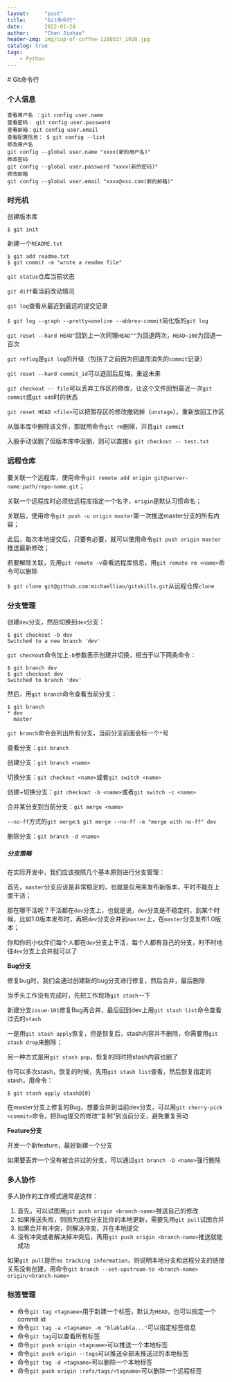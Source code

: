 ```yaml
---
layout:     "post"
title:      "Git命令行"
date:       2022-01-24
author:     "Chen Jinhao"
header-img: img/cup-of-coffee-1280537_1920.jpg
catalog: true
tags:
    - Python
---
```

<head>
    <script src="https://cdnjs.cloudflare.com/ajax/libs/mathjax/2.7.1/MathJax.js?config=TeX-AMS-MML_HTMLorMML" type="text/javascript"></script>
    <script type="text/x-mathjax-config">
        MathJax.Hub.Config({
            tex2jax: {
            skipTags: ['script', 'noscript', 'style', 'textarea', 'pre'],
            inlineMath: [ ['$','$'], ["\\(","\\)"] ],
            displayMath: [ ['$$','$$'], ["\\[","\\]"] ],
            }
        });
    </script>
    </head>
# Git命令行

### 个人信息

```
查看用户名 ：git config user.name
查看密码： git config user.password
查看邮箱：git config user.email
查看配置信息： $ git config --list  
修改用户名
git config --global user.name "xxxx(新的用户名)"
修改密码
git config --global user.password "xxxx(新的密码)"
修改邮箱
git config --global user.email "xxxx@xxx.com(新的邮箱)"
```



### 时光机

创建版本库

```
$ git init
```

新建一个`README.txt`

```
$ git add readme.txt
$ git commit -m "wrote a readme file"
```

`git status`仓库当前状态

`git diff`看当前改动情况

`git log`查看从最近到最远的提交记录

`$ git log --graph --pretty=oneline --abbrev-commit`简化版的`git log`

`git reset --hard HEAD^`回到上一次同理`HEAD^^`为回退两次，`HEAD~100`为回退一百次

`git reflog`是`git log`的升级（包括了之前因为回退而消失的`commit`记录）

`git reset --hard commit_id`可以退回后反悔，重返未来

`git checkout -- file`可以丢弃工作区的修改，让这个文件回到最近一次`git commit`或`git add`时的状态

`git reset HEAD <file>`可以把暂存区的修改撤销掉（`unstage`），重新放回工作区

从版本库中删除该文件，那就用命令`git rm`删掉，并且`git commit`

入股手动误删了但版本库中没删，则可以直接`$ git checkout -- test.txt`



### 远程仓库

要关联一个远程库，使用命令`git remote add origin git@server-name:path/repo-name.git`；

关联一个远程库时必须给远程库指定一个名字，`origin`是默认习惯命名；

关联后，使用命令`git push -u origin master`第一次推送master分支的所有内容；

此后，每次本地提交后，只要有必要，就可以使用命令`git push origin master`推送最新修改；

若要解除关联，先用`git remote -v`查看远程库信息，用`git remote rm <name>`命令可以删除

`$ git clone git@github.com:michaelliao/gitskills.git`从远程仓库`clone`



### 分支管理

创建`dev`分支，然后切换到`dev`分支：

```
$ git checkout -b dev
Switched to a new branch 'dev'
```

`git checkout`命令加上`-b`参数表示创建并切换，相当于以下两条命令：

```
$ git branch dev
$ git checkout dev
Switched to branch 'dev'
```

然后，用`git branch`命令查看当前分支：

```
$ git branch
* dev
  master
```

`git branch`命令会列出所有分支，当前分支前面会标一个`*`号

查看分支：`git branch`

创建分支：`git branch <name>`

切换分支：`git checkout <name>`或者`git switch <name>`

创建+切换分支：`git checkout -b <name>`或者`git switch -c <name>`

合并某分支到当前分支：`git merge <name>`

`--no-ff`方式的`git merge`:`$ git merge --no-ff -m "merge with no-ff" dev`

删除分支：`git branch -d <name>`

##### 分支策略

在实际开发中，我们应该按照几个基本原则进行分支管理：

首先，`master`分支应该是非常稳定的，也就是仅用来发布新版本，平时不能在上面干活；

那在哪干活呢？干活都在`dev`分支上，也就是说，`dev`分支是不稳定的，到某个时候，比如1.0版本发布时，再把`dev`分支合并到`master`上，在`master`分支发布1.0版本；

你和你的小伙伴们每个人都在`dev`分支上干活，每个人都有自己的分支，时不时地往`dev`分支上合并就可以了

**Bug分支**

修复bug时，我们会通过创建新的bug分支进行修复，然后合并，最后删除

当手头工作没有完成时，先把工作现场`git stash`一下

新建分支`issue-101`修复Bug再合并，最后回到dev上用`git stash list`命令查看过去的`stash`

一是用`git stash apply`恢复，但是恢复后，stash内容并不删除，你需要用`git stash drop`来删除；

另一种方式是用`git stash pop`，恢复的同时把stash内容也删了

你可以多次stash，恢复的时候，先用`git stash list`查看，然后恢复指定的stash，用命令：

```
$ git stash apply stash@{0}
```

在master分支上修复的Bug，想要合并到当前dev分支，可以用`git cherry-pick <commit>`命令，把Bug提交的修改“复制”到当前分支，避免重复劳动

**Feature分支**

开发一个新feature，最好新建一个分支

如果要丢弃一个没有被合并过的分支，可以通过`git branch -D <name>`强行删除



### 多人协作

多人协作的工作模式通常是这样：

1. 首先，可以试图用`git push origin <branch-name>`推送自己的修改
2. 如果推送失败，则因为远程分支比你的本地更新，需要先用`git pull`试图合并
3. 如果合并有冲突，则解决冲突，并在本地提交
4. 没有冲突或者解决掉冲突后，再用`git push origin <branch-name>`推送就能成功

如果`git pull`提示`no tracking information`，则说明本地分支和远程分支的链接关系没有创建，用命令`git branch --set-upstream-to <branch-name> origin/<branch-name>`



### 标签管理

- 命令`git tag <tagname>`用于新建一个标签，默认为`HEAD`，也可以指定一个commit id
- 命令`git tag -a <tagname> -m "blablabla..."`可以指定标签信息
- 命令`git tag`可以查看所有标签
- 命令`git push origin <tagname>`可以推送一个本地标签
- 命令`git push origin --tags`可以推送全部未推送过的本地标签
- 命令`git tag -d <tagname>`可以删除一个本地标签
- 命令`git push origin :refs/tags/<tagname>`可以删除一个远程标签
